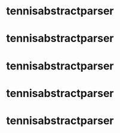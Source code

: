 # tennisabstractparser
# tennisabstractparser
# tennisabstractparser
# tennisabstractparser
# tennisabstractparser
